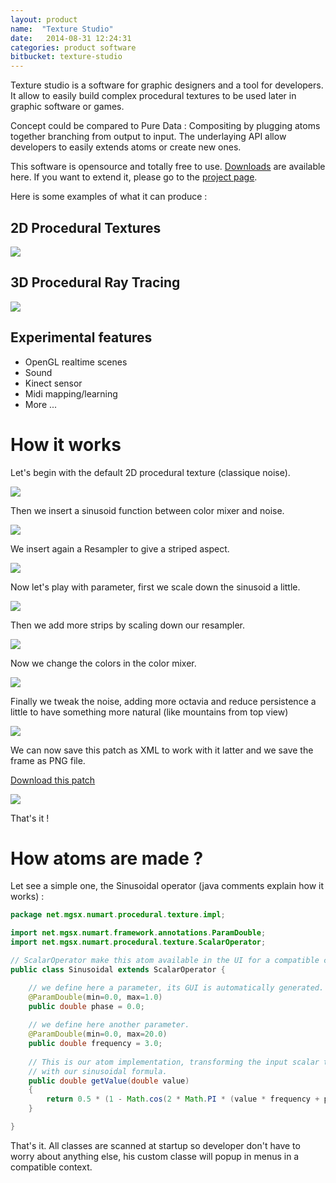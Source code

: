 ```yaml
---
layout: product
name:  "Texture Studio"
date:   2014-08-31 12:24:31
categories: product software
bitbucket: texture-studio
---
```


Texture studio is a software for graphic designers and a tool for developers. It allow to easily build complex procedural textures to be used later in graphic software or games.

Concept could be compared to Pure Data : Compositing by plugging atoms together branching from output to input. The underlaying API allow developers to easily extends atoms or create new ones.

This software is opensource and totally free to use. <a href="https://bitbucket.org/germ1/texture-studio/downloads">Downloads</a> are available here. If you want to extend it, please go to the <a href="https://bitbucket.org/germ1/texture-studio/overview">project page</a>.

Here is some examples of what it can produce :

## 2D Procedural Textures

<img src="{{ site.baseurl }}/img/blog/texture-studio/2d.png">

## 3D Procedural Ray Tracing

<img src="{{ site.baseurl }}/img/blog/texture-studio/3d.png">

## Experimental features

* OpenGL realtime scenes
* Sound
* Kinect sensor
* Midi mapping/learning
* More ...

# How it works

Let's begin with the default 2D procedural texture (classique noise).

<img src="{{ site.baseurl }}/img/blog/texture-studio/step1.png">

Then we insert a sinusoid function between color mixer and noise.

<img src="{{ site.baseurl }}/img/blog/texture-studio/step2.png">

We insert again a Resampler to give a striped aspect.

<img src="{{ site.baseurl }}/img/blog/texture-studio/step3.png">

Now let's play with parameter, first we scale down the sinusoid a little.

<img src="{{ site.baseurl }}/img/blog/texture-studio/step4.png">

Then we add more strips by scaling down our resampler.

<img src="{{ site.baseurl }}/img/blog/texture-studio/step5.png">

Now we change the colors in the color mixer.

<img src="{{ site.baseurl }}/img/blog/texture-studio/step6.png">

Finally we tweak the noise, adding more octavia and reduce persistence a little to have something more natural (like mountains from top view)

<img src="{{ site.baseurl }}/img/blog/texture-studio/step7.png">

We can now save this patch as XML to work with it latter and we save the frame as PNG file.

<a href="{{ site.baseurl }}/img/blog/texture-studio/tuto.xml"/>Download this patch</a>

<img src="{{ site.baseurl }}/img/blog/texture-studio/tuto.png">

That's it !

# How atoms are made ?

Let see a simple one, the Sinusoidal operator (java comments explain how it works) :

``` java
package net.mgsx.numart.procedural.texture.impl;

import net.mgsx.numart.framework.annotations.ParamDouble;
import net.mgsx.numart.procedural.texture.ScalarOperator;

// ScalarOperator make this atom available in the UI for a compatible context.
public class Sinusoidal extends ScalarOperator {

	// we define here a parameter, its GUI is automatically generated.
	@ParamDouble(min=0.0, max=1.0)
	public double phase = 0.0;
	
	// we define here another parameter.
	@ParamDouble(min=0.0, max=20.0)
	public double frequency = 3.0;
	
	// This is our atom implementation, transforming the input scalar to
	// with our sinusoidal formula.
	public double getValue(double value) 
	{
		return 0.5 * (1 - Math.cos(2 * Math.PI * (value * frequency + phase)));
	}

}
```

That's it. All classes are scanned at startup so developer don't have to worry about anything else, his custom classe will popup in menus in a compatible context.


